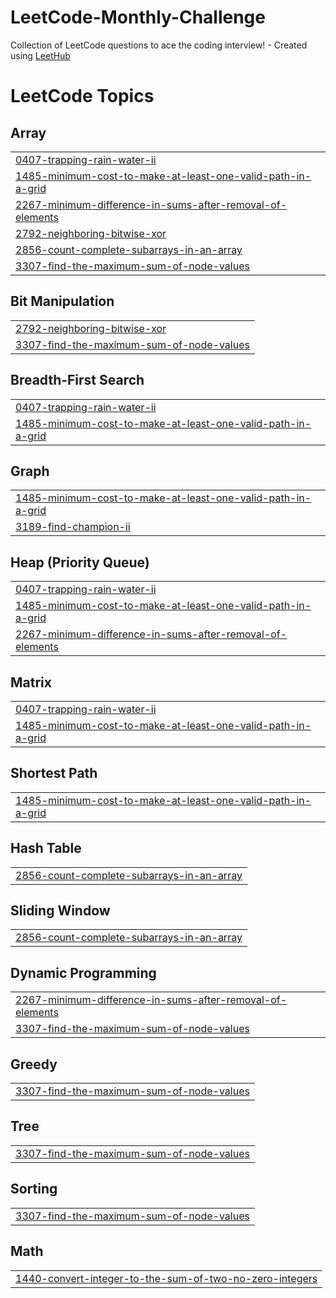 # LeetCode-Monthly-Challenge
Collection of LeetCode questions to ace the coding interview! - Created using [LeetHub](https://github.com/QasimWani/LeetHub)

<!---LeetCode Topics Start-->
# LeetCode Topics
## Array
|  |
| ------- |
| [0407-trapping-rain-water-ii](https://github.com/AyushiSinghal14/LeetCode-Solutions/tree/master/0407-trapping-rain-water-ii) |
| [1485-minimum-cost-to-make-at-least-one-valid-path-in-a-grid](https://github.com/AyushiSinghal14/LeetCode-Solutions/tree/master/1485-minimum-cost-to-make-at-least-one-valid-path-in-a-grid) |
| [2267-minimum-difference-in-sums-after-removal-of-elements](https://github.com/AyushiSinghal14/LeetCode-Solutions/tree/master/2267-minimum-difference-in-sums-after-removal-of-elements) |
| [2792-neighboring-bitwise-xor](https://github.com/AyushiSinghal14/LeetCode-Solutions/tree/master/2792-neighboring-bitwise-xor) |
| [2856-count-complete-subarrays-in-an-array](https://github.com/AyushiSinghal14/LeetCode-Solutions/tree/master/2856-count-complete-subarrays-in-an-array) |
| [3307-find-the-maximum-sum-of-node-values](https://github.com/AyushiSinghal14/LeetCode-Solutions/tree/master/3307-find-the-maximum-sum-of-node-values) |
## Bit Manipulation
|  |
| ------- |
| [2792-neighboring-bitwise-xor](https://github.com/AyushiSinghal14/LeetCode-Solutions/tree/master/2792-neighboring-bitwise-xor) |
| [3307-find-the-maximum-sum-of-node-values](https://github.com/AyushiSinghal14/LeetCode-Solutions/tree/master/3307-find-the-maximum-sum-of-node-values) |
## Breadth-First Search
|  |
| ------- |
| [0407-trapping-rain-water-ii](https://github.com/AyushiSinghal14/LeetCode-Solutions/tree/master/0407-trapping-rain-water-ii) |
| [1485-minimum-cost-to-make-at-least-one-valid-path-in-a-grid](https://github.com/AyushiSinghal14/LeetCode-Solutions/tree/master/1485-minimum-cost-to-make-at-least-one-valid-path-in-a-grid) |
## Graph
|  |
| ------- |
| [1485-minimum-cost-to-make-at-least-one-valid-path-in-a-grid](https://github.com/AyushiSinghal14/LeetCode-Solutions/tree/master/1485-minimum-cost-to-make-at-least-one-valid-path-in-a-grid) |
| [3189-find-champion-ii](https://github.com/AyushiSinghal14/LeetCode-Solutions/tree/master/3189-find-champion-ii) |
## Heap (Priority Queue)
|  |
| ------- |
| [0407-trapping-rain-water-ii](https://github.com/AyushiSinghal14/LeetCode-Solutions/tree/master/0407-trapping-rain-water-ii) |
| [1485-minimum-cost-to-make-at-least-one-valid-path-in-a-grid](https://github.com/AyushiSinghal14/LeetCode-Solutions/tree/master/1485-minimum-cost-to-make-at-least-one-valid-path-in-a-grid) |
| [2267-minimum-difference-in-sums-after-removal-of-elements](https://github.com/AyushiSinghal14/LeetCode-Solutions/tree/master/2267-minimum-difference-in-sums-after-removal-of-elements) |
## Matrix
|  |
| ------- |
| [0407-trapping-rain-water-ii](https://github.com/AyushiSinghal14/LeetCode-Solutions/tree/master/0407-trapping-rain-water-ii) |
| [1485-minimum-cost-to-make-at-least-one-valid-path-in-a-grid](https://github.com/AyushiSinghal14/LeetCode-Solutions/tree/master/1485-minimum-cost-to-make-at-least-one-valid-path-in-a-grid) |
## Shortest Path
|  |
| ------- |
| [1485-minimum-cost-to-make-at-least-one-valid-path-in-a-grid](https://github.com/AyushiSinghal14/LeetCode-Solutions/tree/master/1485-minimum-cost-to-make-at-least-one-valid-path-in-a-grid) |
## Hash Table
|  |
| ------- |
| [2856-count-complete-subarrays-in-an-array](https://github.com/AyushiSinghal14/LeetCode-Solutions/tree/master/2856-count-complete-subarrays-in-an-array) |
## Sliding Window
|  |
| ------- |
| [2856-count-complete-subarrays-in-an-array](https://github.com/AyushiSinghal14/LeetCode-Solutions/tree/master/2856-count-complete-subarrays-in-an-array) |
## Dynamic Programming
|  |
| ------- |
| [2267-minimum-difference-in-sums-after-removal-of-elements](https://github.com/AyushiSinghal14/LeetCode-Solutions/tree/master/2267-minimum-difference-in-sums-after-removal-of-elements) |
| [3307-find-the-maximum-sum-of-node-values](https://github.com/AyushiSinghal14/LeetCode-Solutions/tree/master/3307-find-the-maximum-sum-of-node-values) |
## Greedy
|  |
| ------- |
| [3307-find-the-maximum-sum-of-node-values](https://github.com/AyushiSinghal14/LeetCode-Solutions/tree/master/3307-find-the-maximum-sum-of-node-values) |
## Tree
|  |
| ------- |
| [3307-find-the-maximum-sum-of-node-values](https://github.com/AyushiSinghal14/LeetCode-Solutions/tree/master/3307-find-the-maximum-sum-of-node-values) |
## Sorting
|  |
| ------- |
| [3307-find-the-maximum-sum-of-node-values](https://github.com/AyushiSinghal14/LeetCode-Solutions/tree/master/3307-find-the-maximum-sum-of-node-values) |
## Math
|  |
| ------- |
| [1440-convert-integer-to-the-sum-of-two-no-zero-integers](https://github.com/AyushiSinghal14/LeetCode-Solutions/tree/master/1440-convert-integer-to-the-sum-of-two-no-zero-integers) |
<!---LeetCode Topics End-->